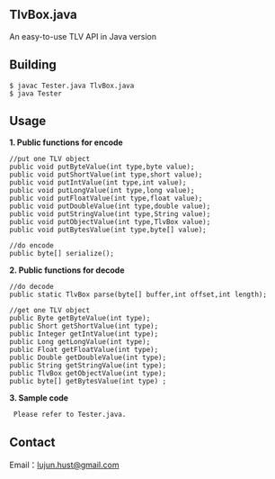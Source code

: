 TlvBox.java
----------

An easy-to-use TLV API in Java version

Building
----------

    $ javac Tester.java TlvBox.java 
    $ java Tester

Usage
----------

 **1. Public functions for encode**

    //put one TLV object
    public void putByteValue(int type,byte value);        
    public void putShortValue(int type,short value);    
    public void putIntValue(int type,int value);    
    public void putLongValue(int type,long value);    
    public void putFloatValue(int type,float value);    
    public void putDoubleValue(int type,double value);    
    public void putStringValue(int type,String value);
    public void putObjectValue(int type,TlvBox value);    
    public void putBytesValue(int type,byte[] value);    

    //do encode
    public byte[] serialize(); 
    
 **2. Public functions for decode**
 
    //do decode
    public static TlvBox parse(byte[] buffer,int offset,int length);
    
    //get one TLV object
    public Byte getByteValue(int type);        
    public Short getShortValue(int type);    
    public Integer getIntValue(int type);    
    public Long getLongValue(int type);    
    public Float getFloatValue(int type);    
    public Double getDoubleValue(int type);        
    public String getStringValue(int type);
    public TlvBox getObjectValue(int type); 
    public byte[] getBytesValue(int type) ;

 **3. Sample code**
 
     Please refer to Tester.java.

Contact
----------
Email：lujun.hust@gmail.com
